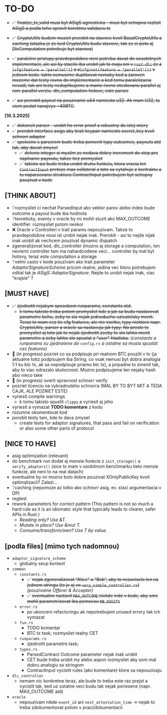 # TO-DO

- ✅ ~~finalize_tx_valid musi byt ASigS agnosticka - musi byt schopna rozlisit ASigS a podla toho spravit korektnu validaciu tx~~

- ✅ ~~CryptoUtils budem musiet prerobit na stavove kvoli BasalCryptoUtils a caching (otazka je ze ked CryptoUtils budu stavove, tak ze ci poto aj DlcComputation potrebuje byt stavova)~~

- ✅ ~~paralelne pristupy pravdepodobne neni potreba davat do oosobitnych implementacii, ale asi by stacilo iba urobit jak to maju oni v `rust-dlc` ze `#[cfg(feature = "parallel")]` a `#[cfg(not(feature = "parallel"))]` v jednom kode. takto nemusime duplikovat rovnaky kod a zaroven mozeme dat testy rovno do implementacie a ked tomu paralelizacia nevadi, tak ani testy neduplikujeme a mame rovno otestovanu parallel aj non-parallel verziu. dlc_computation hotove, este parser~~
- ✅ <del>asi prerobit payout na pouzivanie u64 namiesto u32. Ak mam U32, ta viem poslat nanajvys ~40BTC. </del>

**[10.3.2025]**
- ✅ ~~dokoncit parser - urobit ho error proof a robustny do istej miery~~
- ✅ ~~prerobit interface asigs aby brali keypair namiesto secret_key kvoli schnorr adaptor~~
- ✅ ~~spolocne s parserom bude treba pomenit typy outcomes, payouts atd tak, aby davali zmysel~~
    + ✅ ~~delenie integer si myslim ze nedava dobry increment do step pre naplnanie payoutu, takze tiez premysliet~~
    + ✅ ~~takisto asi bude treba urobit druhu funkciu, ktora vracia len `ContractInput` pretoze max collateral a toto sa vytahuje z kontraktu a tu naparsovanu strukturu ContractInput potrebujem byt schopny pouzivat v kode~~

## [THINK ABOUT]
- ❔rozmysliet ci nechat ParsedInput ako vektor parov alebo index bude outcome a payout bude iba hodnota
- ❔teoreticky, eventy v oracle by mi mohli sluzit ako MAX_OUTCOME identifier. rozmysliet potom neskor
- ❌ Oracle v Controlleri v trait params nepouzivam. Takze to pravdepodobne musi ist urobit nejak inak. Prerobit - asi to nejde nijak inak urobit ak nechcem pouzivat dynamic dispatch
- zgeneralizovat kod, dlc_controller (mozno aj storage a computation, ten neviem) controller tam ma nahardcodene veci... controller by mal byt hotovy, teraz este computation a storage
- ❔velmi casto v kode pouzivam ako trait parameter *AdaptorSignatureScheme* pricom realne, jedina vec ktoru potrebujem odtial tak je *ASigS::AdaptorSignature*. Nejde to urobit nejak inak, viac "krajsie" ?

## [MUST HAVE]
- ✅ ~~zjednotit nejakym sposobom runparams, constants atd.~~
    + ~~k tomu takisto treba potom premysliet kde a jak sa budu nastavovat parametre behu, zeby to slo nejak jednoducho uzivatelsky menit. Teraz to mam cez tie cfg features, ale nie vsetko, typy niektore napr. CryptoUtils, parser a oracle sa nastavuju jak typy. No proste to premysliet aj toto jak to nejak zjednotit zeeby to slo lahko menit parametre a zeby lahko slo spustat z "user" hladiska.~~ _(constants a runparams su zjednotene do `config.rs` a ostatne sa musia spustat cez features)_
- 🔄 (in progress) pozriet co sa podpisuje pri realnom BTC pouziti v tx (ja aktualne totiz podpisujem iba String, co vsak nemusi byt dobra analogia 1:1 ku btc tx, ak sa nepodpisuje priamo btc tx), a pripadne to zmenit tak, aby to viac odrazalo skutocnost. Mozno podpisujeme len nejaky hash abo nieco take
- 🔄 (in progress) overit spravnost schnorr verify
- pozriet licenciu na vykradnuteho schnorra (MAL BY TO BYT MIT A TEDA CAJK, ALE POZRIET ESTE)
- vyriesit compile warnings
    + k tomu takisto spustit `clippy` a vyriesit aj jeho
- vyriesit a vymazat **TODO komentare** z kodu
- rozumne okomentovat kod
- porobit testy tam, kde to dava zmysel
    + create tests for adaptor signatures, that pass and fail on verification or also some other parts of protocol


## [NICE TO HAVE]
- asig optimization (relevant)
- do benchmark run dodat aj mensie funkcie z `init_storage()` a `verify_adaptors()` (sice to mam v osobitnom benchmarku tieto mensie funkcie, ale neni to na real datach)
- eventualne by mi mozno bolo dobre pouzivat XOnlyPublicKey kvoli optimalizacii? Zalezi...
- ❔caching (nepomoze az tolko ako schnorr asig, ev. staci argumentacia v DP)
- regtest
- rework parameters for correct pattern (This pattern is not so much a hard rule as it is an idiomatic style that typically leads to clearer, safer APIs in Rust.)
    + _Reading only? Use &T._
    + _Mutate in place? Use &mut T._
    + _Consume/transform/own? Use T by value._

## [podla files] (mimo tych nadomnou)
- `adaptor_signature_scheme`
    + globalny secp kontext
- `common`
    - `constants.rs`
        + ✅ ~~nejak zgeneralizovat "Alice" a "Bob", aby to nezaviselo len na jednom stringu (to je aj vo `very_simple_controller.rs`)~~ _(pouzivame Offerer & Accepter)_
        + ✅ ~~eventualne nastavit `MAX_OUTCOME` niekde inde v kode, aby sme mohli parametrizovat iba pomocou `NB_DIGITS`~~
    - `error.rs`
        + po ukonceni refactoringu ak nepotrebujem unused errory tak ich vymazat
    - `fun.rs`
        + TODO komentar
        + BTC tx task; rozmysliet realny CET
    - `runparams.rs`
        + zjednotit parametre task;
    - `types.rs`
        + ParsedContract Outcome parameter nejak inak urobit
        + CET bude treba urobit iny alebo aspon rozmysliet aby som mal dobru analogiu so stringom
        + ContractInput vycistit rules (ako komentare) ktore sa nepouzivaju
- `dlc_controller`
    + nemam nic konkretne teraz, ale bude to treba este raz prejst a vycistit tak, ked uz ostatne veci budu tak nejak poriesene (napr. MAX_OUTCOME atd)
- `oracle`
    + nepouzivam nikde `event_id` ani `next_attestation_time` -> nejak to treba zdokumentovat potom v praci/dokumentacii
